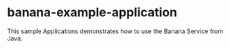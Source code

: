 # banana-example-application
This sample Applications demonstrates how to use the Banana Service from Java.
